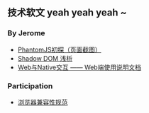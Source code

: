 ## 技术软文 yeah yeah yeah ~

### By Jerome

- [PhantomJS初探（页面截图）](https://github.com/lvjinpeng0/blog/issues/1)
- [Shadow DOM 浅析](https://github.com/lvjinpeng0/blog/issues/3)
- [Web与Native交互 —— Web端使用说明文档](https://github.com/lvjinpeng0/blog/issues/4)


### Participation
- [浏览器兼容性规范](https://github.com/lvjinpeng0/blog/issues/1)
